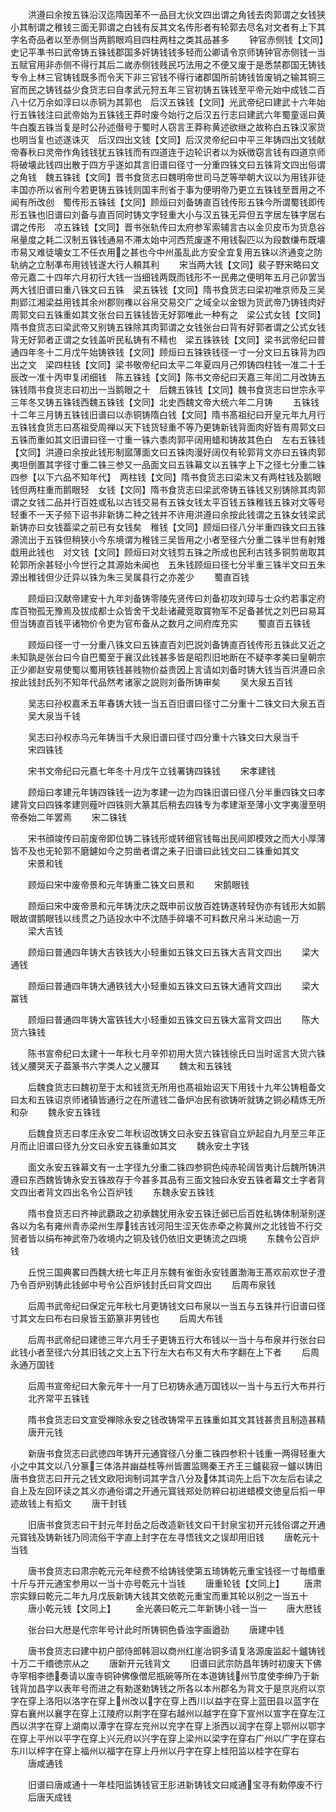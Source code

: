 <!-- { "loadSidebar": true } -->
　　洪遵曰余按五铢沿汉迄隋因革不一品目尢伙文四出谓之角钱去肉郭谓之女钱狭小其制谓之稚钱三面无郭谓之白钱有反其文名传形者有轮郭去尽名对文者有上下其字名奇品者以至赤侧当两鹅眼鸡目四柱两柱之类其品甚多
　　钟官赤侧钱【文同】史记平凖书曰武帝铸五铢钱郡国多奸铸钱钱多轻而公卿请令京师铸钟官赤侧钱一当五赋官用非赤侧不得行其后二嵗赤侧钱贱民巧法用之不便又废于是悉禁郡国无铸钱专令上林三官铸钱既多而令天下非三官钱不得行诸郡国所前铸钱皆废销之输其铜三官而民之铸钱益少食货志曰自孝武元狩五年三官初铸五铢钱至平帝元始中成钱二百八十亿万余如淳曰以赤铜为其郭也　后汉五铢钱【文同】光武帝纪曰建武十六年始行五铢钱注曰武帝始为五铢钱王莽时废今始行之后汉五行志曰建武六年蜀童谣曰黄牛白腹五铢当复是时公孙述僣号于蜀时人窃言王莽称黄述欲继之故称白五铢汉家货也明当复也述遂诛灭　后汉四出文钱【文同】后汉灵帝纪曰中平三年铸四出文钱献帝春秋曰灵帝作角钱钱犹五铢钱而有四道连于边轮识者以为妖徴窃言钱有四道京师将破壊此钱四出散于四方乎遂如其言旧谱曰径寸一分重四铢文曰五铢背文四出俗谓之角钱　魏五铢钱【文同】晋书食货志曰魏明帝世司马芝等举朝大议以为用钱非徒丰国亦所以省刑今若更铸五铢钱则国丰刑省于事为便明帝乃更立五铢钱至晋用之不闻有所改创　蜀传形五铢钱【文同】顾烜曰刘备铸直百钱传形五铢今所谓蜀钱即传形五铢也旧谱曰刘备与直百同时铸文字轻重大小与汉五铢无异但五字居左铢字居右谓之传形　凉五铢钱【文同】晋书张轨传曰太府参军索辅言古以金贝皮币为货息谷帛量度之耗二汉制五铢钱通易不滞太始中河西荒废遂不用钱裂匹以为段数缣布既壊市易又难徒壊女工不任衣用之甚也今中州虽乱此方安全宜复用五铢以济通变之防轨纳之立制凖布用钱钱遂大行人頼其利
　　宋当两大钱【文同】裴子野宋略曰文帝元嘉二十四年六月初行大钱一当细钱两既而钱形不一民弗之便明年五月己卯罢当两大钱旧谱曰重八铢文曰五铢　梁五铢钱【文同】隋书食货志曰梁初唯京师及三吴荆郢江湘梁益用钱其余州郡则襍以谷帛交易交广之域全以金银为货武帝乃铸钱肉好周郭文曰五铢重如其文张台曰五铢钱皆无好郭唯此一种有之　梁公式女钱【文同】隋书食货志曰梁武帝又别铸五铢除其肉郭谓之女钱张台曰背有好郭者谓之公式女钱背无好郭者正谓之女钱盖听民私铸有不精也　梁五铢铁钱【文同】梁书武帝纪曰普通四年冬十二月戊午始铸铁钱【文同】顾烜曰五铢铁钱径一寸一分文曰五铢背为四出之文　梁四柱钱【文同】梁书敬帝纪曰太平二年夏四月己夘铸四柱钱一准二十壬辰改一准十丙申复闭细钱　陈五铢钱【文同】陈书文帝纪曰天嘉三年闰二月改铸五铢钱隋书食货志曰初出一当鹅眼之十　后魏五铢钱【文同】魏书食货志曰世宗永平三年冬又铸五铢钱西魏五铢钱【文同】北史西魏文帝大统六年二月铸
　　五铢钱十二年三月铸五铢钱旧谱曰以赤铜铸隋白钱【文同】隋书髙祖纪曰开皇元年九月行五铢钱食货志曰髙祖受周禅以天下钱货轻重不等乃更铸新钱背面肉好皆有周郭文曰五铢而重如其文旧谱曰径一寸重一铢六黍肉郭平阔用蜡和铸故其色白　左右五铢钱【文同】洪遵曰余按此钱形制寙薄面文曰五铢肉漫好阔仅有轮郭背文亦曰五铢肉郭夷坦倒置其字径寸重二铢三参又一品面文曰五铢幕文以五铢字上下之径七分重二铢四参【以下六品不知年代】　两柱钱【文同】隋书食货志曰梁末又有两柱钱及鹅眼钱但两柱重而鹅眼轻　女钱【文同】隋书食货志曰梁武帝铸五铢钱又别铸除其肉郭谓之女钱二品并行百姓或私以古钱交易有五铢女钱太平百钱五铢稚钱五铢对文等号轻重不一天子频下诏书非新铸二种之钱并不许用洪遵曰余按此钱谓之五铢女钱梁武新铸亦曰女钱葢梁之前已有女钱矣　稚钱【文同】顾烜曰径八分半重四铢文曰五铢源流出于五铢但稍狭小今东境谓为稚钱三吴皆用之小者至径六分重二铢半世有射雉戱用此钱也　对文钱【文同】顾烜曰对文钱剪五铢之所成也民利古钱多铜剪凿取其轮郭所余甚轻小今世行之其源始未闻也　五朱钱顾烜曰径七分半重三铢半文曰五朱源出稚钱但少迁异以铢为朱三吴属县行之亦差少
　　蜀直百钱


　　顾烜曰汉献帝建安十九年刘备铸零陵先贤传曰刘备初攻刘璋与士众约若事定府库百物孤无豫焉及拔成都士众皆舍干戈赴诸藏竞取寳物军不足备甚忧之刘巴曰易耳但当铸直百钱平诸物价令吏为官布备从之数月之间府库充实
　　蜀直百五铢钱


　　顾烜曰径一寸一分重八铢文曰五铢直百刘巴説刘备铸直百钱传形五铢此又近之未知孰是张台曰今自巴蜀至于襄汉此钱甚多皆是昭烈旧地断在不疑李孝美曰皇朝宗正少卿赵安易使蜀以蜀用铁钱甚贱物价益贵因上言请如刘备时铸大钱当百洪遵曰余按此钱封氏列不知年代品然考诸家之説则刘备所铸审矣
　　吴大泉五百钱


　　吴志曰孙权嘉禾五年春铸大钱一当五百旧谱曰径寸二分重十二铢文曰大泉五百
　　吴大泉当千钱



　　吴志曰孙权赤乌元年铸当千大泉旧谱曰径寸四分重十六铢文曰大泉当千
　　宋四铢钱


　　宋书文帝纪曰元嘉七年冬十月戊午立钱署铸四铢钱
　　宋孝建钱


　　顾烜曰孝建元年铸四铢钱一边为孝建一边为四铢旧谱曰径八分半重四铢文曰孝建背文曰四铢孝建则薤叶四铢则大篆其后稍去四铢专为孝建渐至薄小文字夷漫至明帝泰始二年罢焉
　　宋二铢钱


　　宋书顔竣传曰前废帝即位铸二铢钱形或转细官钱每出民间即模效之而大小厚薄皆不及也无轮郭不磨鑢如今之剪凿者谓之耒子旧谱曰此钱文曰二铢重如其文
　　宋景和钱


　　顾烜曰宋中废帝景和元年铸重二铢文曰景和
　　宋鹅眼钱

　　顾烜曰宋中废帝景和元年铸沈庆之既申前议放百姓铸遂转轻伪亦有钱形大如鹅眼故谓鹅眼钱以线贯之乃适投水中不沈随手碎壊不可料数尺帛斗米动逾一万
　　梁大吉钱


　　顾烜曰普通四年铸大吉铁钱大小轻重如五铢文曰五铢大吉背文四出
　　梁大通钱



　　顾烜曰普通四年铸大通铁钱大小轻重如五铢文曰五铢大通背文四出
　　梁大冨钱


　　顾烜曰普通四年铸大富铁钱大小轻重如五铢文曰五铢大富背文四出
　　陈大货六铢钱


　　陈书宣帝纪曰太建十一年秋七月辛夘初用大货六铢钱徐氏曰当时谣言大货六铢钱乂腰哭天子葢篆书六字类人之乂腰耳
　　魏太和五铢钱


　　后魏食货志曰魏初至于太和钱货无所用也髙祖始诏天下用钱十九年公铸粗备文曰太和五铢诏京师诸镇皆通行之在所遣钱二备炉冶民有欲铸听就铸之铜必精炼无所和杂
　　魏永安五铢钱



　　后魏食货志曰孝庄永安二年秋诏改铸文曰永安五铢官自立炉起自九月至三年正月而止旧谱曰径九分文曰永安五铢重如其文
　　魏永安土字钱


　　面文永安五铢幕文有一土字径九分重二铢四参铜色纯赤轮阔皆夷计后魏所铸洪遵曰东西魏皆铸永安五铢故存于今甚多其品有三面文独曰永安五铢者幕文土字者背文四出者背文四出名令公百炉钱
　　东魏永安五铢钱


　　隋书食货志曰齐神武覇政之初承魏犹用永安五铢迁邺已后百姓私铸体制渐别遂各以为名有雍州青赤梁州生厚钱吉钱河阳生涩天佐赤牵之称冀州之北钱皆不行交贸者皆以绢布神武帝乃收境内之铜及钱仍依旧文更铸流之四境
　　东魏令公百炉钱


　　丘悦三国典畧曰西魏大统七年正月东魏有雀衘永安钱置渤海王髙欢前欢世子澄乃令百炉别铸此钱邺中号令公百炉钱封氏曰背文四出
　　后周布泉钱


　　后周书武帝纪曰保定元年秋七月更铸钱文曰布泉以一当五与五铢并行旧谱曰径寸其文左曰布右曰泉皆玉筯篆非男钱也
　　后周大布钱


　　后周书武帝纪曰建徳三年六月壬子更铸五行大布钱以一当十与布泉并行张台曰此钱小者至径六分其旧钱之文上五下行左大右布又有大布字翻在上下者
　　后周永通万国钱


　　后周书宣帝纪曰大象元年十一月丁巳初铸永通万国钱以一当十与五行大布并行
　　北齐常平五铢钱


　　隋书食货志曰文宣受禅除永安之钱改铸常平五铢重如其文其钱甚贵且制造甚精
　　唐开元钱


　　新唐书食货志曰武徳四年铸开元通寳径八分重二铢四参积十钱重一两得轻重大小之中其文以八分篆三体洛并幽益桂等州皆置监赐秦王齐王三鑪裴寂一鑪以铸旧唐书食货志曰开元之钱文欧阳询制词其字含八分及体其词先上后下次左后右读之自上及左回环读之其义亦通俗谓之开通元寳钱郑处防粹曰初进蜡模文徳皇后搯一甲迹故钱上有搯文
　　唐干封钱


　　旧唐书食货志曰干封元年封岳之后改造新钱文曰干封泉宝初开元钱俗谓之开通元寳钱及铸新钱乃同流俗干字直上封字在左寻悟钱文之误却用旧钱
　　唐乾元十当钱


　　唐书食货志曰肃宗乾元元年经费不给铸钱使第五琦铸乾元重宝钱径一寸毎缗重十斤与开元通宝参用以一当十亦号乾元十当钱
　　唐重轮钱【文同上】
　　唐肃宗实録曰乾元二年九月戊辰新铸大钱其文依乾元重宝而重其轮以别之一当五十
　　唐小乾元钱【文同上】
　　金光袭曰乾元二年新铸小钱一当一
　　唐大厯钱


　　张台曰大厯是代宗年号计此时所铸铜色昏浊字画遒劲
　　唐建中钱


　　唐书食货志曰建中初户部侍郎韩洄以商州红崖冶铜多请复洛源废监起十鑪铸钱十万二千缗徳宗从之
　　唐新开元钱背文
　　旧谱曰武宗防昌年铸时初废天下佛寺宰相李徳奏请以废寺铜钟佛像僧尼瓶碗等所在本道铸钱州节度使李绅乃于新钱背加昌字以表年号而进之有勅遂勅铸钱之所各以本州郡名为背文于是京兆府以京字在穿上洛阳以洛字在穿上州改以字在穿上西川以益字在穿上蓝田县以蓝字在穿右襄州以襄字在穿上江陵府以荆字在穿右越州以越字在穿下宣州以宣字在穿左江西以洪字在穿上湖南以潭字在穿左兖州以兖字在穿上浙西以润字在穿上鄂州以鄂字在穿上平州以平字在穿上兴元府以兴字在穿上梁州以梁字在穿右广州以广字在穿右东川以梓字在穿上福州以福字在穿上丹州以丹字在穿上桂阳监以桂字在穿右
　　唐咸通钱


　　旧谱曰唐咸通十一年桂阳监铸钱官王肜进新铸钱文曰咸通宝寻有勅停废不行
　　后唐天成钱



